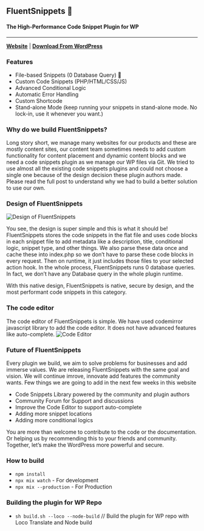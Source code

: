 ## FluentSnippets 🚀
#### The High-Performance Code Snippet Plugin for WP

----

[**Website**](https://fluentsnippets.com) | [**Download From WordPress**](https://wordpress.org/plugins/easy-code-manager/)

### Features
- File-based Snippets (0 Database Query) 🚀
- Custom Code Snippets (PHP/HTML/CSS/JS)
- Advanced Conditional Logic
- Automatic Error Handling
- Custom Shortcode
- Stand-alone Mode (keep running your snippets in stand-alone mode. No lock-in, use it whenever you want.)

### Why do we build FluentSnippets?
Long story short, we manage many websites for our products and these are mostly content sites, our content team sometimes needs to add custom functionality for content placement and dynamic content blocks and we need a code snippets plugin as we manage our WP files via Git. We tried to use almost all the existing code snippets plugins and could not choose a single one because of the design decision these plugin authors made. Please read the full post to understand why we had to build a better solution to use our own.

### Design of FluentSnippets
![Design of FluentSnippets](https://fluentsnippets.com/wp-content/uploads/2023/12/fluent-snippets-plugin-design.png)

You see, the design is super simple and this is what it should be! FluentSnippets stores the code snippets in the flat file and uses code blocks in each snippet file to add metadata like a description, title, conditional logic, snippet type, and other things. We also parse these data once and cache these into index.php so we don’t have to parse these code blocks in every request. Then on runtime, it just includes those files to your selected action hook. In the whole process, FluentSnippets runs 0 database queries. In fact, we don’t have any Database query in the whole plugin runtime.

With this native design, FluentSnippets is native, secure by design, and the most performant code snippets in this category.

### The code editor
The code editor of FluentSnippets is simple. We have used codemirror javascript library to add the code editor. It does not have advanced features like auto-complete.
![Code Editor](https://fluentsnippets.com/wp-content/uploads/2023/12/snippet-explained-2048x1362.png)

### Future of FluentSnippets
Every plugin we build, we aim to solve problems for businesses and add immerse values. We are releasing FluentSnippets with the same goal and vision. We will continue imrove, innovate add features the community wants. Few things we are going to add in the next few weeks in this website

- Code Snippets Library powered by the community and plugin authors
- Community Forum for Support and discussions
- Improve the Code Editor to support auto-complete
- Adding more snippet locations
- Adding more conditional logics

You are more than welcome to contribute to the code or the documentation. Or helping us by recommending this to your friends and community. Together, let’s make the WordPress more powerful and secure.

### How to build
- `npm install`
- `npx mix watch` - For development
- `npx mix --production` - For Production

### Building the plugin for WP Repo
- `sh build.sh --loco --node-build` // Build the plugin for WP repo with Loco Translate and Node build
